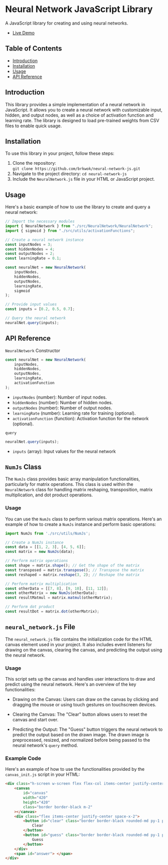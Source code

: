 # Neural Network JavaScript Library

A JavaScript library for creating and using neural networks.

- [Live Demo](https://brkwok.github.io/neural-network/)

## Table of Contents

- [Introduction](#introduction)
- [Installation](#installation)
- [Usage](#usage)
- [API Reference](#api-reference)

## Introduction

This library provides a simple implementation of a neural network in JavaScript. It allows you to create a neural network with customizable input, hidden, and output nodes, as well as a choice of activation function and learning rate. The library is designed to load pre-trained weights from CSV files to enable quick usage.

## Installation

To use this library in your project, follow these steps:

1. Clone the repository: <br>
   `git clone https://github.com/brkwok/neural-network-js.git`
2. Navigate to the project directory: `cd neural-network-js`
3. Include the `NeuralNetwork.js` file in your HTML or JavaScript project.

## Usage

Here's a basic example of how to use the library to create and query a neural network:

```javascript
// Import the necessary modules
import { NeuralNetwork } from "./src/NeuralNetwork/NeuralNetwork";
import { sigmoid } from "./src/utils/activationFunctions";

// Create a neural network instance
const inputNodes = 3;
const hiddenNodes = 4;
const outputNodes = 2;
const learningRate = 0.1;

const neuralNet = new NeuralNetwork(
	inputNodes,
	hiddenNodes,
	outputNodes,
	learningRate,
	sigmoid
);

// Provide input values
const inputs = [0.2, 0.5, 0.7];

// Query the neural network
neuralNet.query(inputs);
```

## API Reference

`NeuralNetwork` Constructor

```javascript
const neuralNet = new NeuralNetwork(
	inputNodes,
	hiddenNodes,
	outputNodes,
	learningRate,
	activationFunction
);
```

- `inputNodes` (number): Number of input nodes.
- `hiddenNodes` (number): Number of hidden nodes.
- `outputNodes` (number): Number of output nodes.
- `learningRate` (number): Learning rate for training (optional).
- `activationFunction` (function): Activation function for the network (optional).

`query`

```javascript
neuralNet.query(inputs);
```

- `inputs` (array): Input values for the neural network

## `NumJs` Class

The `NumJs` class provides basic array manipulation functionalities, particularly for matrix operations. This class is used within the `NeuralNetwork` class for handling matrix reshaping, transposition, matrix multiplication, and dot product operations.

### Usage

You can use the `NumJs` class to perform various matrix operations. Here's an example of how to create a `NumJs` instance and perform basic operations:

```javascript
import NumJs from './src/utils/NumJs';

// Create a NumJs instance
const data = [[1, 2, 3], [4, 5, 6]];
const matrix = new NumJs(data);

// Perform matrix operations
const shape = matrix.shape(); // Get the shape of the matrix
const transposed = matrix.transpose(); // Transpose the matrix
const reshaped = matrix.reshape(3, 2); // Reshape the matrix

// Perform matrix multiplication
const otherData = [[7, 8], [9, 10], [11, 12]];
const otherMatrix = new NumJs(otherData);
const resultMatmul = matrix.matmul(otherMatrix);

// Perform dot product
const resultDot = matrix.dot(otherMatrix);
```

## `neural_network.js` File

The `neural_network.js` file contains the initialization code for the HTML canvas element used in your project. It also includes event listeners for drawing on the canvas, clearing the canvas, and predicting the output using the neural network.

### Usage

This script sets up the canvas and handles user interactions to draw and predict using the neural network. Here's an overview of the key functionalities:

- Drawing on the Canvas: Users can draw on the canvas by clicking and dragging the mouse or using touch gestures on touchscreen devices.

- Clearing the Canvas: The "Clear" button allows users to reset the canvas and start over.

- Predicting the Output: The "Guess" button triggers the neural network to predict the output based on the drawn image. The drawn image is preprocessed, resized, and normalized before being passed to the neural network's `query` method.

### Example Code

Here's an example of how to use the functionalities provided by the `canvas_init.js` script in your HTML:

```html
<div class="h-screen w-screen flex flex-col items-center justify-center">
	<canvas
		id="canvas"
		width="420"
		height="420"
		class="border border-black m-2"
	></canvas>
	<div class="flex items-center justify-center space-x-2">
		<button id="clear" class="border border-black rounded-md py-1 px-2 text-md">
			Clear
		</button>
		<button id="guess" class="border border-black rounded-md py-1 px-2 text-md">
			Guess
		</button>
	</div>
	<span id="answer"> </span>
</div>
```
